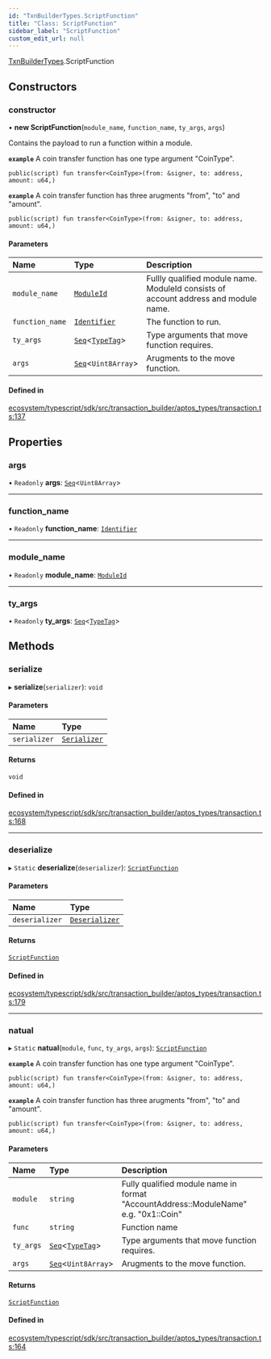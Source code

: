 ```yaml
---
id: "TxnBuilderTypes.ScriptFunction"
title: "Class: ScriptFunction"
sidebar_label: "ScriptFunction"
custom_edit_url: null
---
```


[TxnBuilderTypes](../namespaces/TxnBuilderTypes.md).ScriptFunction

## Constructors

### constructor

• **new ScriptFunction**(`module_name`, `function_name`, `ty_args`, `args`)

Contains the payload to run a function within a module.

**`example`**
A coin transfer function has one type argument "CoinType".
```
public(script) fun transfer<CoinType>(from: &signer, to: address, amount: u64,)
```

**`example`**
A coin transfer function has three arugments "from", "to" and "amount".
```
public(script) fun transfer<CoinType>(from: &signer, to: address, amount: u64,)
```

#### Parameters

| Name | Type | Description |
| :------ | :------ | :------ |
| `module_name` | [`ModuleId`](TxnBuilderTypes.ModuleId.md) | Fullly qualified module name. ModuleId consists of account address and module name. |
| `function_name` | [`Identifier`](TxnBuilderTypes.Identifier.md) | The function to run. |
| `ty_args` | [`Seq`](../namespaces/BCS.md#seq)<[`TypeTag`](TxnBuilderTypes.TypeTag.md)\> | Type arguments that move function requires. |
| `args` | [`Seq`](../namespaces/BCS.md#seq)<`Uint8Array`\> | Arugments to the move function. |

#### Defined in

[ecosystem/typescript/sdk/src/transaction_builder/aptos_types/transaction.ts:137](https://github.com/aptos-labs/aptos-core/blob/fb73eb358/ecosystem/typescript/sdk/src/transaction_builder/aptos_types/transaction.ts#L137)

## Properties

### args

• `Readonly` **args**: [`Seq`](../namespaces/BCS.md#seq)<`Uint8Array`\>

___

### function\_name

• `Readonly` **function\_name**: [`Identifier`](TxnBuilderTypes.Identifier.md)

___

### module\_name

• `Readonly` **module\_name**: [`ModuleId`](TxnBuilderTypes.ModuleId.md)

___

### ty\_args

• `Readonly` **ty\_args**: [`Seq`](../namespaces/BCS.md#seq)<[`TypeTag`](TxnBuilderTypes.TypeTag.md)\>

## Methods

### serialize

▸ **serialize**(`serializer`): `void`

#### Parameters

| Name | Type |
| :------ | :------ |
| `serializer` | [`Serializer`](BCS.Serializer.md) |

#### Returns

`void`

#### Defined in

[ecosystem/typescript/sdk/src/transaction_builder/aptos_types/transaction.ts:168](https://github.com/aptos-labs/aptos-core/blob/fb73eb358/ecosystem/typescript/sdk/src/transaction_builder/aptos_types/transaction.ts#L168)

___

### deserialize

▸ `Static` **deserialize**(`deserializer`): [`ScriptFunction`](TxnBuilderTypes.ScriptFunction.md)

#### Parameters

| Name | Type |
| :------ | :------ |
| `deserializer` | [`Deserializer`](BCS.Deserializer.md) |

#### Returns

[`ScriptFunction`](TxnBuilderTypes.ScriptFunction.md)

#### Defined in

[ecosystem/typescript/sdk/src/transaction_builder/aptos_types/transaction.ts:179](https://github.com/aptos-labs/aptos-core/blob/fb73eb358/ecosystem/typescript/sdk/src/transaction_builder/aptos_types/transaction.ts#L179)

___

### natual

▸ `Static` **natual**(`module`, `func`, `ty_args`, `args`): [`ScriptFunction`](TxnBuilderTypes.ScriptFunction.md)

**`example`**
A coin transfer function has one type argument "CoinType".
```
public(script) fun transfer<CoinType>(from: &signer, to: address, amount: u64,)
```

**`example`**
A coin transfer function has three arugments "from", "to" and "amount".
```
public(script) fun transfer<CoinType>(from: &signer, to: address, amount: u64,)
```

#### Parameters

| Name | Type | Description |
| :------ | :------ | :------ |
| `module` | `string` | Fully qualified module name in format "AccountAddress::ModuleName" e.g. "0x1::Coin" |
| `func` | `string` | Function name |
| `ty_args` | [`Seq`](../namespaces/BCS.md#seq)<[`TypeTag`](TxnBuilderTypes.TypeTag.md)\> | Type arguments that move function requires. |
| `args` | [`Seq`](../namespaces/BCS.md#seq)<`Uint8Array`\> | Arugments to the move function. |

#### Returns

[`ScriptFunction`](TxnBuilderTypes.ScriptFunction.md)

#### Defined in

[ecosystem/typescript/sdk/src/transaction_builder/aptos_types/transaction.ts:164](https://github.com/aptos-labs/aptos-core/blob/fb73eb358/ecosystem/typescript/sdk/src/transaction_builder/aptos_types/transaction.ts#L164)
